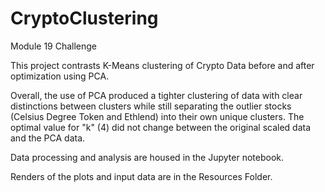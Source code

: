# CryptoClustering
Module 19 Challenge

This project contrasts K-Means clustering of Crypto Data before and after optimization using PCA.

Overall, the use of PCA produced a tighter clustering of data with clear distinctions between clusters while still separating the outlier stocks (Celsius Degree Token and Ethlend) into their own unique clusters. The optimal value for "k" (4) did not change between the original scaled data and the PCA data.

Data processing and analysis are housed in the Jupyter notebook. 

Renders of the plots and input data are in the Resources Folder.
